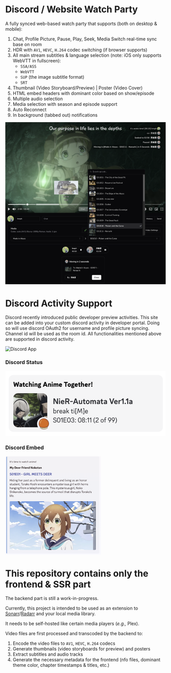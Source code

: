 # Discord / Website Watch Party

A fully synced web-based watch party that supports (both on desktop & mobile):
1. Chat, Profile Picture, Pause, Play, Seek, Media Switch real-time sync base on room
2. HDR with `AV1`, `HEVC`, `H.264` codec switching (if browser supports)
3. All main stream subtitles & language selection (note: iOS only supports WebVTT in fullscreen):
   - `SSA/ASS`
   - `WebVTT`
   - `SUP` (the image subtitle format)
   - `SRT` 
4. Thumbnail (Video Storyboard/Preview) | Poster (Video Cover)
5. HTML embed headers with dominant color based on show/episode
6. Multiple audio selection
7. Media selection with season and episode support
8. Auto Reconnect
9. In background (tabbed out) notifications


![Main Page](assets/main.png)

# Discord Activity Support

Discord recently introduced public developer preview activities. 
This site can be added into your custom discord activity in developer portal.
Doing so will use discord OAuth2 for username and profile picture syncing.
Channel id will be used as the room id. All functionalities mentioned above are supported in discord activity.

![Discord App](assets/app.png)

### Discord Status
![Discord App](assets/status.png)

### Discord Embed

<img src="assets/embed.png" width="300">


# This repository contains only the frontend & SSR part

The backend part is still a work-in-progress.

Currently, this project is intended to be used as an extension to
[Sonarr](https://github.com/Sonarr/Sonarr)/[Radarr](https://github.com/Radarr/Radarr) and your local media library.

It needs to be self-hosted like certain media players (_e.g.,_ Plex).

Video files are first processed and transcoded by the backend to:
1. Encode the video files to `AV1`, `HEVC`, `H.264` codecs
2. Generate thumbnails (video storyboards for preview) and posters
3. Extract subtitles and audio tracks
4. Generate the necessary metadata for the frontend (nfo files, dominant theme color, chapter timestamps & titles, etc.)
